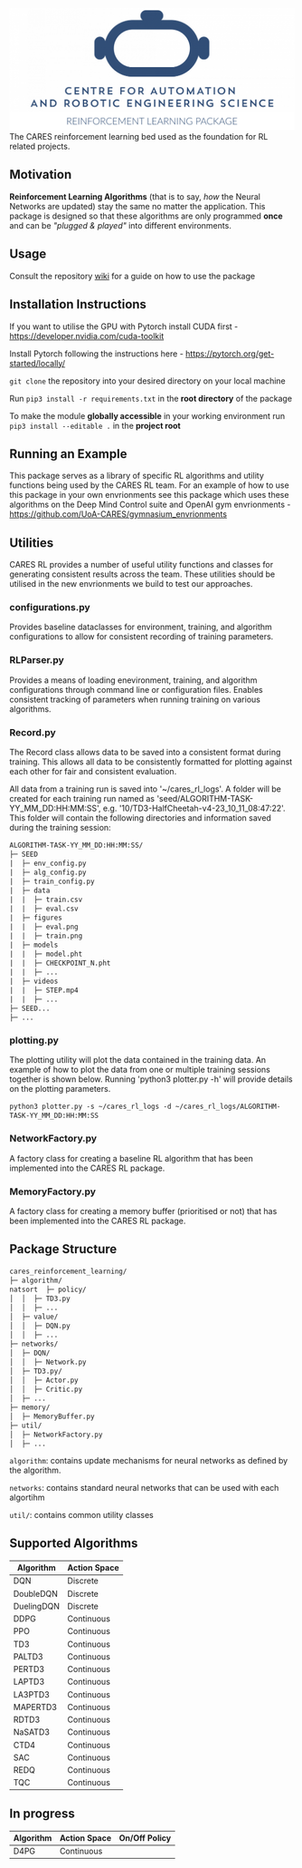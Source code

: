 ![CARES reinforcement learning package logo](./media/logo.png)
The CARES reinforcement learning bed used as the foundation for RL related projects.

## Motivation
**Reinforcement Learning Algorithms** (that is to say, *how* the Neural Networks are updated) stay the same no matter the application. This package is designed so that these algorithms are only programmed **once** and can be *"plugged & played"* into different environments.

## Usage
Consult the repository [wiki](https://github.com/UoA-CARES/cares_reinforcement_learning/wiki) for a guide on how to use the package

## Installation Instructions
If you want to utilise the GPU with Pytorch install CUDA first - https://developer.nvidia.com/cuda-toolkit

Install Pytorch following the instructions here - https://pytorch.org/get-started/locally/

`git clone` the repository into your desired directory on your local machine

Run `pip3 install -r requirements.txt` in the **root directory** of the package

To make the module **globally accessible** in your working environment run `pip3 install --editable .` in the **project root**

## Running an Example
This package serves as a library of specific RL algorithms and utility functions being used by the CARES RL team. For an example of how to use this package in your own envrionments see this package which uses these algorithms on the Deep Mind Control suite and OpenAI gym envrionments - https://github.com/UoA-CARES/gymnasium_envrionments 

## Utilities
CARES RL provides a number of useful utility functions and classes for generating consistent results across the team. These utilities should be utilised in the new envrionments we build to test our approaches.

### configurations.py
Provides baseline dataclasses for environment, training, and algorithm configurations to allow for consistent recording of training parameters. 

### RLParser.py
Provides a means of loading enevironment, training, and algorithm configurations through command line or configuration files. Enables consistent tracking of parameters when running training on various algorithms.

### Record.py
The Record class allows data to be saved into a consistent format during training. This allows all data to be consistently formatted for plotting against each other for fair and consistent evaluation.

All data from a training run is saved into '~/cares_rl_logs'. A folder will be created for each training run named as 'seed/ALGORITHM-TASK-YY_MM_DD:HH:MM:SS', e.g. '10/TD3-HalfCheetah-v4-23_10_11_08:47:22'. This folder will contain the following directories and information saved during the training session:

```
ALGORITHM-TASK-YY_MM_DD:HH:MM:SS/
├─ SEED
|  ├─ env_config.py
|  ├─ alg_config.py
|  ├─ train_config.py
|  ├─ data
|  |  ├─ train.csv
|  |  ├─ eval.csv
|  ├─ figures
|  |  ├─ eval.png
|  |  ├─ train.png
|  ├─ models
|  |  ├─ model.pht
|  |  ├─ CHECKPOINT_N.pht
|  |  ├─ ...
|  ├─ videos
|  |  ├─ STEP.mp4
|  |  ├─ ...
├─ SEED...
├─ ...
```

### plotting.py
The plotting utility will plot the data contained in the training data. An example of how to plot the data from one or multiple training sessions together is shown below. Running 'python3 plotter.py -h' will provide details on the plotting parameters.

```
python3 plotter.py -s ~/cares_rl_logs -d ~/cares_rl_logs/ALGORITHM-TASK-YY_MM_DD:HH:MM:SS
```

### NetworkFactory.py
A factory class for creating a baseline RL algorithm that has been implemented into the CARES RL package. 

### MemoryFactory.py
A factory class for creating a memory buffer (prioritised or not) that has been implemented into the CARES RL package.

## Package Structure

```
cares_reinforcement_learning/
├─ algorithm/
natsort  ├─ policy/
│  │  ├─ TD3.py
│  │  ├─ ...
│  ├─ value/
│  │  ├─ DQN.py
│  │  ├─ ...
├─ networks/
│  ├─ DQN/
│  │  ├─ Network.py
│  ├─ TD3.py/
│  │  ├─ Actor.py
│  │  ├─ Critic.py
│  ├─ ...
├─ memory/
│  ├─ MemoryBuffer.py
├─ util/
│  ├─ NetworkFactory.py
│  ├─ ...

```
`algorithm`: contains update mechanisms for neural networks as defined by the algorithm.

`networks`: contains standard neural networks that can be used with each algortihm

`util/`: contains common utility classes

## Supported Algorithms
| Algorithm      | Action Space |
| ----------- | ----------- |
| DQN      | Discrete              | 
| DoubleDQN   | Discrete         |
| DuelingDQN   | Discrete         |
| DDPG   | Continuous         |
| PPO      | Continuous       |
| TD3   | Continuous         |
| PALTD3   | Continuous               |
| PERTD3   | Continuous               |
| LAPTD3   | Continuous               |
| LA3PTD3   | Continuous               |
| MAPERTD3   | Continuous               |
| RDTD3   | Continuous               |
| NaSATD3   | Continuous               |
| CTD4   | Continuous               |
| SAC   | Continuous               |
| REDQ   | Continuous               |
| TQC   | Continuous               |

## In progress
| Algorithm      | Action Space |  On/Off Policy |
| ----------- | ----------- | ----------- |
| D4PG   | Continuous               |
 



